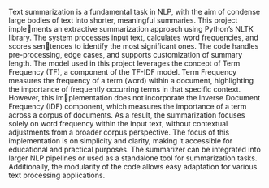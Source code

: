 Text summarization is a fundamental task in NLP, with the aim of condense
large bodies of text into shorter, meaningful summaries. This project implements an extractive summarization approach using Python’s NLTK library.
The system processes input text, calculates word frequencies, and scores sentences to identify the most significant ones. The code handles pre-processing,
edge cases, and supports customization of summary length.
The model used in this project leverages the concept of Term Frequency
(TF), a component of the TF-IDF model. Term Frequency measures the
frequency of a term (word) within a document, highlighting the importance
of frequently occurring terms in that specific context. However, this implementation does not incorporate the Inverse Document Frequency (IDF)
component, which measures the importance of a term across a corpus of
documents. As a result, the summarization focuses solely on word frequency
within the input text, without contextual adjustments from a broader corpus
perspective.
The focus of this implementation is on simplicity and clarity, making
it accessible for educational and practical purposes. The summarizer can
be integrated into larger NLP pipelines or used as a standalone tool for
summarization tasks. Additionally, the modularity of the code allows easy
adaptation for various text processing applications.
